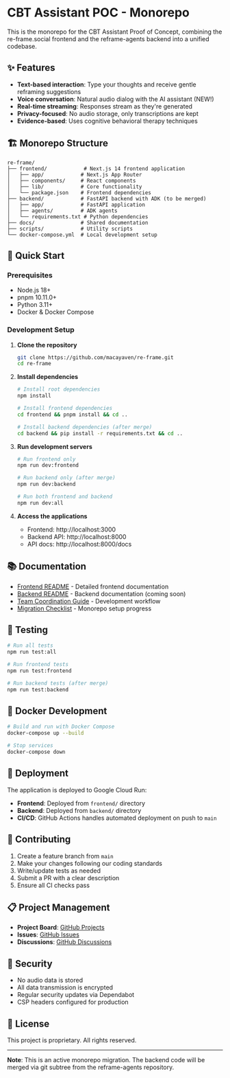 # CBT Assistant POC - Monorepo

This is the monorepo for the CBT Assistant Proof of Concept, combining the re-frame.social frontend and the reframe-agents backend into a unified codebase.

## ✨ Features

- **Text-based interaction**: Type your thoughts and receive gentle reframing suggestions
- **Voice conversation**: Natural audio dialog with the AI assistant (NEW!)
- **Real-time streaming**: Responses stream as they're generated
- **Privacy-focused**: No audio storage, only transcriptions are kept
- **Evidence-based**: Uses cognitive behavioral therapy techniques

## 🏗️ Monorepo Structure

```
re-frame/
├── frontend/            # Next.js 14 frontend application
│   ├── app/            # Next.js App Router
│   ├── components/     # React components
│   ├── lib/            # Core functionality
│   └── package.json    # Frontend dependencies
├── backend/            # FastAPI backend with ADK (to be merged)
│   ├── app/            # FastAPI application
│   ├── agents/         # ADK agents
│   └── requirements.txt # Python dependencies
├── docs/               # Shared documentation
├── scripts/            # Utility scripts
└── docker-compose.yml  # Local development setup
```

## 🚀 Quick Start

### Prerequisites

- Node.js 18+
- pnpm 10.11.0+
- Python 3.11+
- Docker & Docker Compose

### Development Setup

1. **Clone the repository**
   ```bash
   git clone https://github.com/macayaven/re-frame.git
   cd re-frame
   ```

2. **Install dependencies**
   ```bash
   # Install root dependencies
   npm install

   # Install frontend dependencies
   cd frontend && pnpm install && cd ..

   # Install backend dependencies (after merge)
   cd backend && pip install -r requirements.txt && cd ..
   ```

3. **Run development servers**
   ```bash
   # Run frontend only
   npm run dev:frontend

   # Run backend only (after merge)
   npm run dev:backend

   # Run both frontend and backend
   npm run dev:all
   ```

4. **Access the applications**
   - Frontend: http://localhost:3000
   - Backend API: http://localhost:8000
   - API docs: http://localhost:8000/docs

## 📚 Documentation

- [Frontend README](./frontend/README.md) - Detailed frontend documentation
- [Backend README](./backend/README.md) - Backend documentation (coming soon)
- [Team Coordination Guide](./docs/TEAM_COORDINATION_GUIDE.md) - Development workflow
- [Migration Checklist](./docs/MONOREPO_MIGRATION_CHECKLIST.md) - Monorepo setup progress

## 🧪 Testing

```bash
# Run all tests
npm run test:all

# Run frontend tests
npm run test:frontend

# Run backend tests (after merge)
npm run test:backend
```

## 🐳 Docker Development

```bash
# Build and run with Docker Compose
docker-compose up --build

# Stop services
docker-compose down
```

## 🚢 Deployment

The application is deployed to Google Cloud Run:

- **Frontend**: Deployed from `frontend/` directory
- **Backend**: Deployed from `backend/` directory
- **CI/CD**: GitHub Actions handles automated deployment on push to `main`

## 🤝 Contributing

1. Create a feature branch from `main`
2. Make your changes following our coding standards
3. Write/update tests as needed
4. Submit a PR with a clear description
5. Ensure all CI checks pass

## 📋 Project Management

- **Project Board**: [GitHub Projects](https://github.com/users/macayaven/projects/7)
- **Issues**: [GitHub Issues](https://github.com/macayaven/re-frame/issues)
- **Discussions**: [GitHub Discussions](https://github.com/macayaven/re-frame/discussions)

## 🔐 Security

- No audio data is stored
- All data transmission is encrypted
- Regular security updates via Dependabot
- CSP headers configured for production

## 📄 License

This project is proprietary. All rights reserved.

---

**Note**: This is an active monorepo migration. The backend code will be merged via git subtree from the reframe-agents repository.